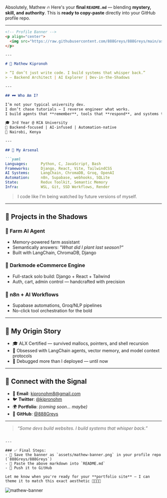 Absolutely, Mathew 🔥 Here's your **final `README.md`** — blending **mystery, skill, and authority**. This is **ready to copy-paste** directly into your GitHub profile repo.

---

````markdown
<!-- Profile Banner -->
<p align="center">
  <img src="https://raw.githubusercontent.com/888Greys/888Greys/main/assets/mathew-banner.png" alt="Mathew Kipronoh Banner"/>
</p>

---

# 👤 Mathew Kipronoh

> “I don’t just write code. I build systems that whisper back.”  
> — Backend Architect | AI Explorer | Dev-in-the-Shadows

---

## 🕶 Who Am I?

I’m not your typical university dev.  
I don’t chase tutorials — I reverse engineer what works.  
I build agents that **remember**, tools that **respond**, and systems that **scale**.  

🎓 3rd Year @ KCA University  
🧠 Backend-focused | AI-infused | Automation-native  
📍 Nairobi, Kenya

---

## 🧠 My Arsenal

```yaml
Languages:      Python, C, JavaScript, Bash
Frameworks:     Django, React, Vite, TailwindCSS
AI Systems:     LangChain, ChromaDB, Groq, OpenAI
Automation:     n8n, Supabase, webhooks, SQLite
State:          Redux Toolkit, Semantic Memory
Infra:          WSL, Git, SSD Workflows, Render
````

> I code like I’m being watched by future versions of myself.

---

## 🧪 Projects in the Shadows

### 🌾 **Farm AI Agent**

* Memory-powered farm assistant
* Semantically answers: *"What did I plant last season?"*
* Built with LangChain, ChromaDB, Django

### 🛒 **Darkmode eCommerce Engine**

* Full-stack solo build: Django + React + Tailwind
* Auth, cart, admin control — handcrafted with precision

### 🔧 **n8n + AI Workflows**

* Supabase automations, Groq/NLP pipelines
* No-click tool orchestration for the bold

---

## 🧬 My Origin Story

* 🎓 ALX Certified — survived mallocs, pointers, and shell recursion
* 🧠 Obsessed with LangChain agents, vector memory, and model context protocols
* 🔐 Debugged more than I deployed — until now

---

## 📡 Connect with the Signal

* 📧 **Email**: [kipronohm8@gmail.com](mailto:kipronohm8@gmail.com)
* 🐦 **Twitter**: [@kipronohm](https://twitter.com/kipronohm)
* 🌍 **Portfolio**: *(coming soon... maybe)*
* 🧠 **GitHub**: [@888Greys](https://github.com/888Greys)

---

> *“Some devs build websites. I build systems that whisper back.”*

```

---

### ✅ Final Steps:
- 📁 Save the banner as `assets/mathew-banner.png` in your profile repo (`888Greys/888Greys`)
- 🧱 Paste the above markdown into `README.md`
- 🚀 Push it to GitHub

Let me know when you're ready for your **portfolio site** — I can theme it to match this exact aesthetic 👨🏽‍💻💀
```
![mathew-banner](https://github.com/user-attachments/assets/d381629f-748d-4c55-b504-93c3c8f699c4)

